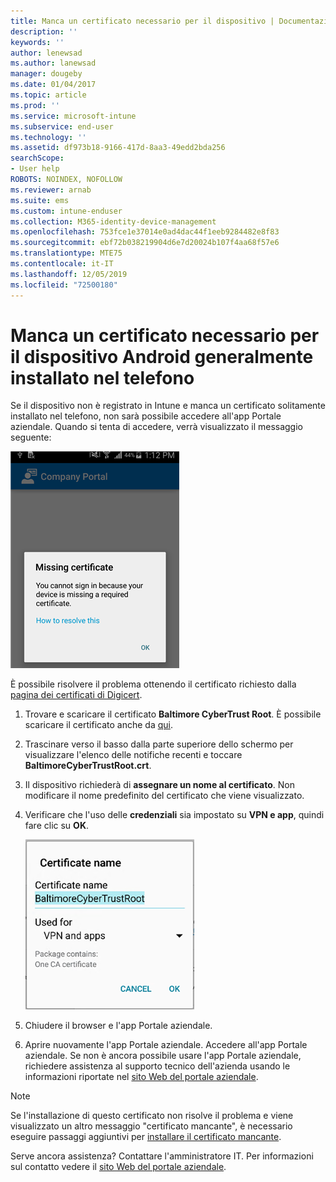```yaml
---
title: Manca un certificato necessario per il dispositivo | Documentazione Microsoft
description: ''
keywords: ''
author: lenewsad
ms.author: lanewsad
manager: dougeby
ms.date: 01/04/2017
ms.topic: article
ms.prod: ''
ms.service: microsoft-intune
ms.subservice: end-user
ms.technology: ''
ms.assetid: df973b18-9166-417d-8aa3-49edd2bda256
searchScope:
- User help
ROBOTS: NOINDEX, NOFOLLOW
ms.reviewer: arnab
ms.suite: ems
ms.custom: intune-enduser
ms.collection: M365-identity-device-management
ms.openlocfilehash: 753fce1e37014e0ad4dac44f1eeb9284482e8f83
ms.sourcegitcommit: ebf72b038219904d6e7d20024b107f4aa68f57e6
ms.translationtype: MTE75
ms.contentlocale: it-IT
ms.lasthandoff: 12/05/2019
ms.locfileid: "72500180"
---
```

# <a name="your-android-device-is-missing-a-certificate-that-usually-comes-installed-on-your-phone"></a>Manca un certificato necessario per il dispositivo Android generalmente installato nel telefono

Se il dispositivo non è registrato in Intune e manca un certificato solitamente installato nel telefono, non sarà possibile accedere all'app Portale aziendale. Quando si tenta di accedere, verrà visualizzato il messaggio seguente:

![screenshot-error-message-about-missing-certificate](./media/andr-cert_install-1-cert_missing.png)

È possibile risolvere il problema ottenendo il certificato richiesto dalla [pagina dei certificati di Digicert](https://www.digicert.com/digicert-root-certificates.htm).

1. Trovare e scaricare il certificato __Baltimore CyberTrust Root__. È possibile scaricare il certificato anche da [qui](https://www.digicert.com/CACerts/BaltimoreCyberTrustRoot.crt).

2. Trascinare verso il basso dalla parte superiore dello schermo per visualizzare l'elenco delle notifiche recenti e toccare **BaltimoreCyberTrustRoot.crt**.

3. Il dispositivo richiederà di **assegnare un nome al certificato**. Non modificare il nome predefinito del certificato che viene visualizzato.

4. Verificare che l'uso delle **credenziali** sia impostato su **VPN e app**, quindi fare clic su **OK**.

    ![screenshot-certificate-name-dialog-showing-baltimore-certificate-name](./media/andr-cert_install-2-add_cert_name.png)

5. Chiudere il browser e l'app Portale aziendale.

6. Aprire nuovamente l'app Portale aziendale. Accedere all'app Portale aziendale. Se non è ancora possibile usare l'app Portale aziendale, richiedere assistenza al supporto tecnico dell'azienda usando le informazioni riportate nel [sito Web del portale aziendale](https://go.microsoft.com/fwlink/?linkid=2010980).

>[!NOTE]
> Se l'installazione di questo certificato non risolve il problema e viene visualizzato un altro messaggio "certificato mancante", è necessario eseguire passaggi aggiuntivi per [installare il certificato mancante](your-device-is-missing-an-IT-required-certificate-android.md).

Serve ancora assistenza? Contattare l'amministratore IT. Per informazioni sul contatto vedere il [sito Web del portale aziendale](https://go.microsoft.com/fwlink/?linkid=2010980).
